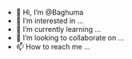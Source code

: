 - 👋 Hi, I’m @Baghuma
- 👀 I’m interested in ...
- 🌱 I’m currently learning ...
- 💞️ I’m looking to collaborate on ...
- 📫 How to reach me ...

<!---
Baghuma/Baghuma is a ✨ special ✨ repository because its `README.md` (this file) appears on your GitHub profile.
You can click the Preview link to take a look at your changes.
--->
